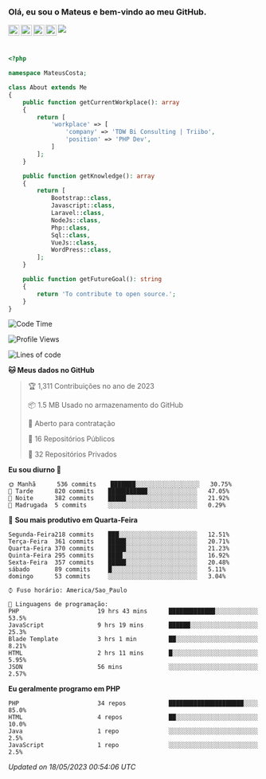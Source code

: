 
### Olá, eu sou o Mateus e bem-vindo ao meu GitHub.

<a href="https://costamateus.com.br/">
  <img align="left" alt="MLC" width="22px" src="https://www.costamateus.com.br/favicon.ico" />
</a>
<a href="https://www.linkedin.com/in/costamateus6/">
  <img align="left" alt="LinkedIn Mateus" width="22px" src="https://cdn.jsdelivr.net/npm/simple-icons@v3/icons/linkedin.svg" />
</a>
<a href="https://www.instagram.com/mateuslc6/">
  <img align="left" alt="Instagram Mateus" width="22px" src="https://cdn.jsdelivr.net/npm/simple-icons@v3/icons/instagram.svg" />
</a>
<a href="https://www.facebook.com/costamateus6/">
  <img align="left" alt="Facebook Mateus" width="22px" src="https://cdn.jsdelivr.net/npm/simple-icons@3.13.0/icons/facebook.svg" />
</a>

![](https://visitor-badge.glitch.me/badge?page_id=costamateus.costamateus)

<br />

```php
<?php

namespace MateusCosta;

class About extends Me
{
    public function getCurrentWorkplace(): array
    {
        return [
            'workplace' => [
                'company' => 'TDW Bi Consulting | Triibo',
                'position' => 'PHP Dev',
            ]
        ];
    }

    public function getKnowledge(): array
    {
        return [
            Bootstrap::class,
            Javascript::class,
            Laravel::class,
            NodeJs::class,
            Php::class,
            Sql::class,
            VueJs::class,
            WordPress::class,
        ];
    }

    public function getFutureGoal(): string
    {
        return 'To contribute to open source.';
    }
}
```

<!--START_SECTION:waka-->
![Code Time](http://img.shields.io/badge/Code%20Time-1%2C231%20hrs%2036%20mins-blue)

![Profile Views](http://img.shields.io/badge/Visualizac%C3%B5es%20do%20perfil-28-blue)

![Lines of code](https://img.shields.io/badge/Desde%20o%20Hello%20World%20eu%20escrevi-6%20Million%20linhas%20de%20c%C3%B3digo-blue)

**🐱 Meus dados no GitHub** 

> 🏆 1,311 Contribuições no ano de 2023
 > 
> 📦 1.5 MB Usado no armazenamento do GitHub 
 > 
> 💼 Aberto para contratação
 > 
> 📜 16 Repositórios Públicos 
 > 
> 🔑 32 Repositórios Privados  
 > 
**Eu sou diurno 🐤** 

```text
🌞 Manhã      536 commits    ███████░░░░░░░░░░░░░░░░░░   30.75% 
🌆 Tarde      820 commits    ███████████░░░░░░░░░░░░░░   47.05% 
🌃 Noite      382 commits    █████░░░░░░░░░░░░░░░░░░░░   21.92% 
🌙 Madrugada  5 commits      ░░░░░░░░░░░░░░░░░░░░░░░░░   0.29%

```
📅 **Sou mais produtivo em Quarta-Feira** 

```text
Segunda-Feira218 commits    ███░░░░░░░░░░░░░░░░░░░░░░   12.51% 
Terça-Feira  361 commits    █████░░░░░░░░░░░░░░░░░░░░   20.71% 
Quarta-Feira 370 commits    █████░░░░░░░░░░░░░░░░░░░░   21.23% 
Quinta-Feira 295 commits    ████░░░░░░░░░░░░░░░░░░░░░   16.92% 
Sexta-Feira  357 commits    █████░░░░░░░░░░░░░░░░░░░░   20.48% 
sábado       89 commits     █░░░░░░░░░░░░░░░░░░░░░░░░   5.11% 
domingo      53 commits     ░░░░░░░░░░░░░░░░░░░░░░░░░   3.04%

```


```text
⌚︎ Fuso horário: America/Sao_Paulo

💬 Linguagens de programação: 
PHP                      19 hrs 43 mins      █████████████░░░░░░░░░░░░   53.5% 
JavaScript               9 hrs 19 mins       ██████░░░░░░░░░░░░░░░░░░░   25.3% 
Blade Template           3 hrs 1 min         ██░░░░░░░░░░░░░░░░░░░░░░░   8.21% 
HTML                     2 hrs 11 mins       █░░░░░░░░░░░░░░░░░░░░░░░░   5.95% 
JSON                     56 mins             ░░░░░░░░░░░░░░░░░░░░░░░░░   2.57%

```

**Eu geralmente programo em PHP** 

```text
PHP                      34 repos            █████████████████████░░░░   85.0% 
HTML                     4 repos             ██░░░░░░░░░░░░░░░░░░░░░░░   10.0% 
Java                     1 repo              ░░░░░░░░░░░░░░░░░░░░░░░░░   2.5% 
JavaScript               1 repo              ░░░░░░░░░░░░░░░░░░░░░░░░░   2.5%

```



 *Updated on 18/05/2023 00:54:06 UTC*
<!--END_SECTION:waka-->
